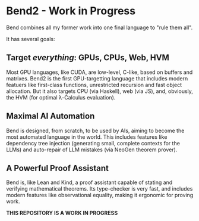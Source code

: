 # Bend2 - Work in Progress

Bend combines all my former work into one final language to "rule them all".

It has several goals:

## Target *everything*: GPUs, CPUs, Web, HVM

Most GPU languages, like CUDA, are low-level, C-like, based on buffers and
matrixes. Bend2 is the first GPU-targetting language that includes modern
featuers like first-class functions, unrestricted recursion and fast object
allocation. But it also targets CPU (via Haskell), web (via JS), and, obviously,
the HVM (for optimal λ-Calculus evaluation).

## Maximal AI Automation

Bend is designed, from scratch, to be used by AIs, aiming to become the most
automated language in the world. This includes features like dependency tree
injection (generating small, complete contexts for the LLMs) and auto-repair of
LLM mistakes (via NeoGen theorem prover).

## A Powerful Proof Assistant

Bend is, like Lean and Kind, a proof assistant capable of stating and verifying
mathematical theorems. Its type-checker is very fast, and includes modern
features like observational equality, making it ergonomic for proving work.

**THIS REPOSITORY IS A WORK IN PROGRESS**
